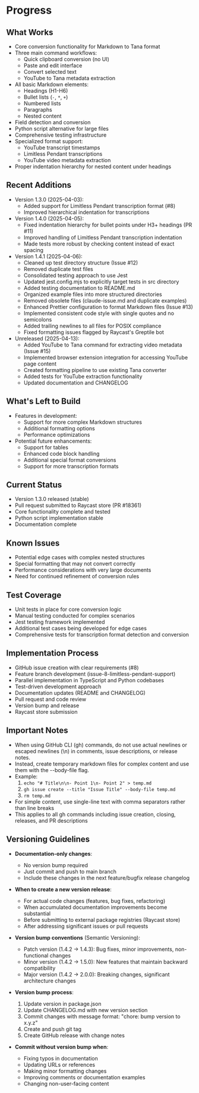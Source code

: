 # Progress

## What Works
- Core conversion functionality for Markdown to Tana format
- Three main command workflows:
  - Quick clipboard conversion (no UI)
  - Paste and edit interface
  - Convert selected text
  - YouTube to Tana metadata extraction
- All basic Markdown elements:
  - Headings (H1-H6)
  - Bullet lists (`-`, `*`, `+`)
  - Numbered lists
  - Paragraphs
  - Nested content
- Field detection and conversion
- Python script alternative for large files
- Comprehensive testing infrastructure
- Specialized format support:
  - YouTube transcript timestamps
  - Limitless Pendant transcriptions
  - YouTube video metadata extraction
- Proper indentation hierarchy for nested content under headings

## Recent Additions
- Version 1.3.0 (2025-04-03):
  - Added support for Limitless Pendant transcription format (#8)
  - Improved hierarchical indentation for transcriptions
- Version 1.4.0 (2025-04-05):
  - Fixed indentation hierarchy for bullet points under H3+ headings (PR #11)
  - Improved handling of Limitless Pendant transcription indentation
  - Made tests more robust by checking content instead of exact spacing
- Version 1.4.1 (2025-04-06):
  - Cleaned up test directory structure (Issue #12)
  - Removed duplicate test files
  - Consolidated testing approach to use Jest
  - Updated jest.config.mjs to explicitly target tests in src directory
  - Added testing documentation to README.md
  - Organized example files into more structured directories
  - Removed obsolete files (claude-issue.md and duplicate examples)
  - Enhanced Prettier configuration to format Markdown files (Issue #13)
  - Implemented consistent code style with single quotes and no semicolons
  - Added trailing newlines to all files for POSIX compliance
  - Fixed formatting issues flagged by Raycast's Greptile bot
- Unreleased (2025-04-13):
  - Added YouTube to Tana command for extracting video metadata (Issue #15)
  - Implemented browser extension integration for accessing YouTube page content
  - Created formatting pipeline to use existing Tana converter
  - Added tests for YouTube extraction functionality
  - Updated documentation and CHANGELOG

## What's Left to Build
- Features in development:
  - Support for more complex Markdown structures
  - Additional formatting options
  - Performance optimizations
- Potential future enhancements:
  - Support for tables
  - Enhanced code block handling
  - Additional special format conversions
  - Support for more transcription formats

## Current Status
- Version 1.3.0 released (stable)
- Pull request submitted to Raycast store (PR #18361)
- Core functionality complete and tested
- Python script implementation stable
- Documentation complete

## Known Issues
- Potential edge cases with complex nested structures
- Special formatting that may not convert correctly
- Performance considerations with very large documents
- Need for continued refinement of conversion rules

## Test Coverage
- Unit tests in place for core conversion logic
- Manual testing conducted for complex scenarios
- Jest testing framework implemented
- Additional test cases being developed for edge cases
- Comprehensive tests for transcription format detection and conversion

## Implementation Process
- GitHub issue creation with clear requirements (#8)
- Feature branch development (issue-8-limitless-pendant-support)
- Parallel implementation in TypeScript and Python codebases
- Test-driven development approach
- Documentation updates (README and CHANGELOG)
- Pull request and code review
- Version bump and release
- Raycast store submission 

## Important Notes
- When using GitHub CLI (gh) commands, do not use actual newlines or escaped newlines (\n) in comments, issue descriptions, or release notes.
- Instead, create temporary markdown files for complex content and use them with the --body-file flag.
- Example: 
  1. `echo "# Title\n\n- Point 1\n- Point 2" > temp.md` 
  2. `gh issue create --title "Issue Title" --body-file temp.md`
  3. `rm temp.md`
- For simple content, use single-line text with comma separators rather than line breaks
- This applies to all gh commands including issue creation, closing, releases, and PR descriptions

## Versioning Guidelines
- **Documentation-only changes**:
  - No version bump required
  - Just commit and push to main branch
  - Include these changes in the next feature/bugfix release changelog
  
- **When to create a new version release**:
  - For actual code changes (features, bug fixes, refactoring)
  - When accumulated documentation improvements become substantial
  - Before submitting to external package registries (Raycast store)
  - After addressing significant issues or pull requests
  
- **Version bump conventions** (Semantic Versioning):
  - Patch version (1.4.2 → 1.4.3): Bug fixes, minor improvements, non-functional changes
  - Minor version (1.4.2 → 1.5.0): New features that maintain backward compatibility
  - Major version (1.4.2 → 2.0.0): Breaking changes, significant architecture changes

- **Version bump process**:
  1. Update version in package.json
  2. Update CHANGELOG.md with new version section
  3. Commit changes with message format: "chore: bump version to x.y.z"
  4. Create and push git tag
  5. Create GitHub release with change notes
  
- **Commit without version bump when**:
  - Fixing typos in documentation
  - Updating URLs or references
  - Making minor formatting changes
  - Improving comments or documentation examples
  - Changing non-user-facing content
